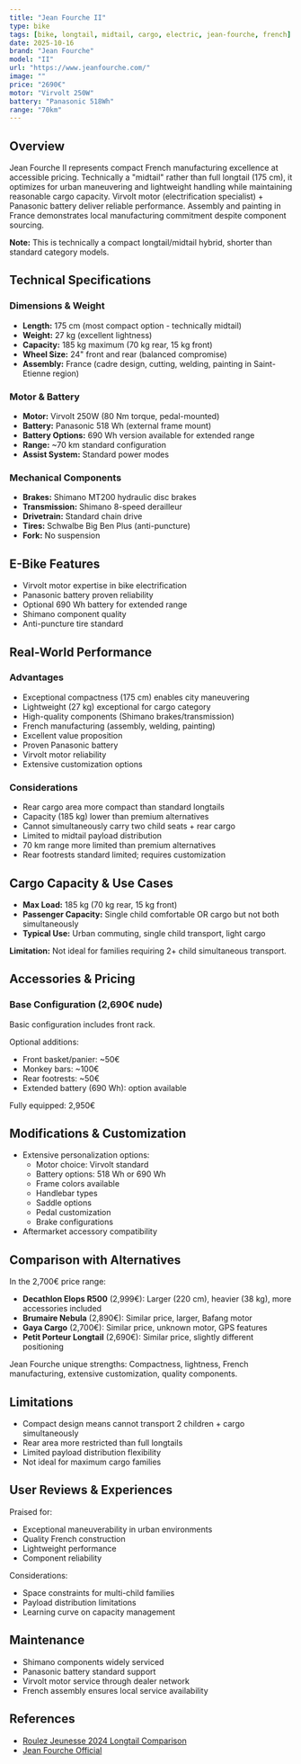 ```yaml
---
title: "Jean Fourche II"
type: bike
tags: [bike, longtail, midtail, cargo, electric, jean-fourche, french]
date: 2025-10-16
brand: "Jean Fourche"
model: "II"
url: "https://www.jeanfourche.com/"
image: ""
price: "2690€"
motor: "Virvolt 250W"
battery: "Panasonic 518Wh"
range: "70km"
---
```


## Overview

Jean Fourche II represents compact French manufacturing excellence at accessible pricing. Technically a "midtail" rather than full longtail (175 cm), it optimizes for urban maneuvering and lightweight handling while maintaining reasonable cargo capacity. Virvolt motor (electrification specialist) + Panasonic battery deliver reliable performance. Assembly and painting in France demonstrates local manufacturing commitment despite component sourcing.

**Note:** This is technically a compact longtail/midtail hybrid, shorter than standard category models.

## Technical Specifications

### Dimensions & Weight

- **Length:** 175 cm (most compact option - technically midtail)
- **Weight:** 27 kg (excellent lightness)
- **Capacity:** 185 kg maximum (70 kg rear, 15 kg front)
- **Wheel Size:** 24" front and rear (balanced compromise)
- **Assembly:** France (cadre design, cutting, welding, painting in Saint-Etienne region)

### Motor & Battery

- **Motor:** Virvolt 250W (80 Nm torque, pedal-mounted)
- **Battery:** Panasonic 518 Wh (external frame mount)
- **Battery Options:** 690 Wh version available for extended range
- **Range:** ~70 km standard configuration
- **Assist System:** Standard power modes

### Mechanical Components

- **Brakes:** Shimano MT200 hydraulic disc brakes
- **Transmission:** Shimano 8-speed derailleur
- **Drivetrain:** Standard chain drive
- **Tires:** Schwalbe Big Ben Plus (anti-puncture)
- **Fork:** No suspension

## E-Bike Features

- Virvolt motor expertise in bike electrification
- Panasonic battery proven reliability
- Optional 690 Wh battery for extended range
- Shimano component quality
- Anti-puncture tire standard

## Real-World Performance

### Advantages

- Exceptional compactness (175 cm) enables city maneuvering
- Lightweight (27 kg) exceptional for cargo category
- High-quality components (Shimano brakes/transmission)
- French manufacturing (assembly, welding, painting)
- Excellent value proposition
- Proven Panasonic battery
- Virvolt motor reliability
- Extensive customization options

### Considerations

- Rear cargo area more compact than standard longtails
- Capacity (185 kg) lower than premium alternatives
- Cannot simultaneously carry two child seats + rear cargo
- Limited to midtail payload distribution
- 70 km range more limited than premium alternatives
- Rear footrests standard limited; requires customization

## Cargo Capacity & Use Cases

- **Max Load:** 185 kg (70 kg rear, 15 kg front)
- **Passenger Capacity:** Single child comfortable OR cargo but not both simultaneously
- **Typical Use:** Urban commuting, single child transport, light cargo

**Limitation:** Not ideal for families requiring 2+ child simultaneous transport.

## Accessories & Pricing

### Base Configuration (2,690€ nude)

Basic configuration includes front rack.

Optional additions:

- Front basket/panier: ~50€
- Monkey bars: ~100€
- Rear footrests: ~50€
- Extended battery (690 Wh): option available

Fully equipped: 2,950€

## Modifications & Customization

- Extensive personalization options:
  - Motor choice: Virvolt standard
  - Battery options: 518 Wh or 690 Wh
  - Frame colors available
  - Handlebar types
  - Saddle options
  - Pedal customization
  - Brake configurations
- Aftermarket accessory compatibility

## Comparison with Alternatives

In the 2,700€ price range:

- **Decathlon Elops R500** (2,999€): Larger (220 cm), heavier (38 kg), more accessories included
- **Brumaire Nebula** (2,890€): Similar price, larger, Bafang motor
- **Gaya Cargo** (2,700€): Similar price, unknown motor, GPS features
- **Petit Porteur Longtail** (2,690€): Similar price, slightly different positioning

Jean Fourche unique strengths: Compactness, lightness, French manufacturing, extensive customization, quality components.

## Limitations

- Compact design means cannot transport 2 children + cargo simultaneously
- Rear area more restricted than full longtails
- Limited payload distribution flexibility
- Not ideal for maximum cargo families

## User Reviews & Experiences

Praised for:

- Exceptional maneuverability in urban environments
- Quality French construction
- Lightweight performance
- Component reliability

Considerations:

- Space constraints for multi-child families
- Payload distribution limitations
- Learning curve on capacity management

## Maintenance

- Shimano components widely serviced
- Panasonic battery standard support
- Virvolt motor service through dealer network
- French assembly ensures local service availability

## References

- [Roulez Jeunesse 2024 Longtail Comparison](https://blog.roulezjeunesse.com/comparatif-2023-des-meilleurs-velos-longtails-electriques/)
- [Jean Fourche Official](https://www.jeanfourche.com/)
